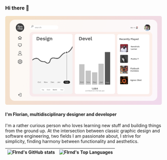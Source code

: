 ### Hi there 👋

![Dashboard design mock simulating a real app UI with Florian profile](https://raw.githubusercontent.com/flrnd/flrnd/master/flrnd_dashboard_profile.png)

#### I'm Florian, multidisciplinary designer and developer

I'm a rather curious person who loves learning new stuff and building things from the ground up. At the intersection between classic graphic design and software engineering, two fields I am passionate about, I strive for simplicity, finding harmony between functionality and aesthetics.

| ![Flrnd's GitHub stats](https://github-readme-stats-flrnd.vercel.app/api?username=flrnd&count_private=true&show_icons=true&hide_border=true) | ![Flrnd's Top Languages](https://github-readme-stats-flrnd.vercel.app/api/top-langs/?username=flrnd&layout=default&count_private=true&hide_border=true&&langs_count=5&exclude_repo=github-readme-stats,dotfiles,news-table,pokewiki,robofriends,wiretype,gravapi,gravapi-docker,trigram-md-hexagrams)
| ---- | ---- |





